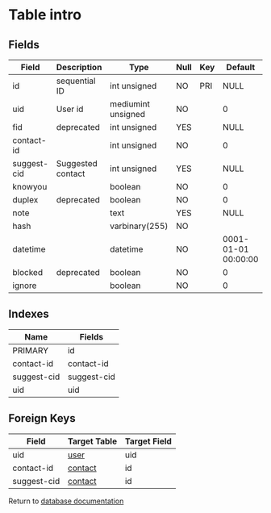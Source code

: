 Table intro
===========



Fields
------

| Field       | Description       | Type               | Null | Key | Default             | Extra          |
| ----------- | ----------------- | ------------------ | ---- | --- | ------------------- | -------------- |
| id          | sequential ID     | int unsigned       | NO   | PRI | NULL                | auto_increment |
| uid         | User id           | mediumint unsigned | NO   |     | 0                   |                |
| fid         | deprecated        | int unsigned       | YES  |     | NULL                |                |
| contact-id  |                   | int unsigned       | NO   |     | 0                   |                |
| suggest-cid | Suggested contact | int unsigned       | YES  |     | NULL                |                |
| knowyou     |                   | boolean            | NO   |     | 0                   |                |
| duplex      | deprecated        | boolean            | NO   |     | 0                   |                |
| note        |                   | text               | YES  |     | NULL                |                |
| hash        |                   | varbinary(255)     | NO   |     |                     |                |
| datetime    |                   | datetime           | NO   |     | 0001-01-01 00:00:00 |                |
| blocked     | deprecated        | boolean            | NO   |     | 0                   |                |
| ignore      |                   | boolean            | NO   |     | 0                   |                |

Indexes
------------

| Name        | Fields      |
| ----------- | ----------- |
| PRIMARY     | id          |
| contact-id  | contact-id  |
| suggest-cid | suggest-cid |
| uid         | uid         |

Foreign Keys
------------

| Field | Target Table | Target Field |
|-------|--------------|--------------|
| uid | [user](help/database/db_user) | uid |
| contact-id | [contact](help/database/db_contact) | id |
| suggest-cid | [contact](help/database/db_contact) | id |

Return to [database documentation](help/database)
